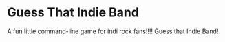# Guess That Indie Band
A fun little command-line game for indi rock fans!!!! Guess that Indie Band!
